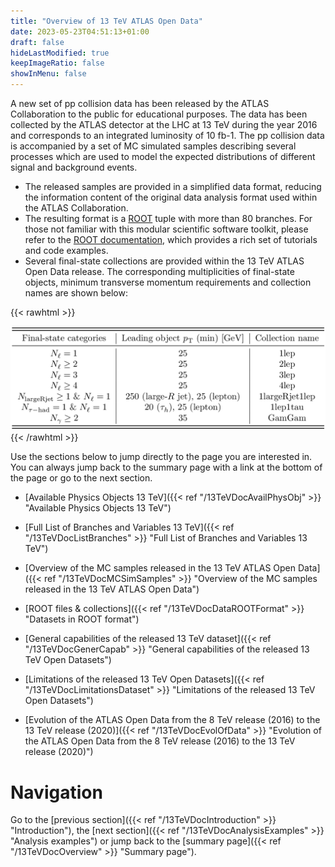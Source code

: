 ```yaml
---
title: "Overview of 13 TeV ATLAS Open Data"
date: 2023-05-23T04:51:13+01:00
draft: false
hideLastModified: true
keepImageRatio: false
showInMenu: false
---
```


A new set of pp collision data has been released by the ATLAS Collaboration to the public for educational purposes. The data has been collected by the ATLAS detector at the LHC at 13 TeV during the year 2016 and corresponds to an integrated luminosity of 10 fb-1. The pp collision data is accompanied by a set of MC simulated samples describing several processes which are used to model the expected distributions of different signal and background events.

- The released samples are provided in a simplified data format, reducing the information content of the original data analysis format used within the ATLAS Collaboration.
- The resulting format is a [ROOT](https://root.cern.ch/) tuple with more than 80 branches. For those not familiar with this modular scientific software toolkit, please refer to the [ROOT documentation](https://root.cern/get_started/), which provides a rich set of tutorials and code examples. 
- Several final-state collections are provided within the 13 TeV ATLAS Open Data release. The corresponding multiplicities of final-state objects, minimum transverse momentum requirements and collection names are shown below: 

{{< rawhtml >}}
<CENTER>
<img src="images/tab_02.png" width="900" />
</CENTER>
{{< /rawhtml >}}

Use the sections below to jump directly to the page you are interested in. You can always jump back to the summary page with a link at the bottom of the page or go to the next section.

- [Available Physics Objects 13 TeV]({{< ref "/13TeVDocAvailPhysObj" >}} "Available Physics Objects 13 TeV")

- [Full List of Branches and Variables 13 TeV]({{< ref "/13TeVDocListBranches" >}} "Full List of Branches and Variables 13 TeV")

- [Overview of the MC samples released in the 13 TeV ATLAS Open Data]({{< ref "/13TeVDocMCSimSamples" >}} "Overview of the MC samples released in the 13 TeV ATLAS Open Data")

- [ROOT files & collections]({{< ref "/13TeVDocDataROOTFormat" >}} "Datasets in ROOT format")

- [General capabilities of the released 13 TeV dataset]({{< ref "/13TeVDocGenerCapab" >}} "General capabilities of the released 13 TeV Open Datasets")

- [Limitations of the released 13 TeV Open Datasets]({{< ref "/13TeVDocLimitationsDataset" >}} "Limitations of the released 13 TeV Open Datasets")

- [Evolution of the ATLAS Open Data from the 8 TeV release (2016) to the 13 TeV release (2020)]({{< ref "/13TeVDocEvolOfData" >}} "Evolution of the ATLAS Open Data from the 8 TeV release (2016) to the 13 TeV release (2020)")

# Navigation
Go to the [previous section]({{< ref "/13TeVDocIntroduction" >}} "Introduction"), the [next section]({{< ref "/13TeVDocAnalysisExamples" >}} "Analysis examples") or jump back to the [summary page]({{< ref "/13TeVDocOverview" >}} "Summary page").